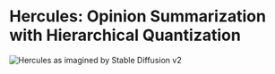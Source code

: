 # Hercules: Opinion Summarization with Hierarchical Quantization


![Hercules as imagined by Stable Diffusion v2](/assets/images/hercules_sdv2.jpeg)



